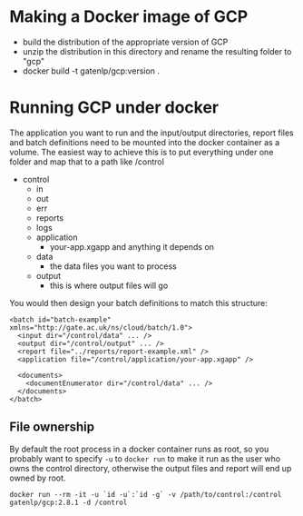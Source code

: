 # Making a Docker image of GCP

 - build the distribution of the appropriate version of GCP
 - unzip the distribution in this directory and rename the resulting folder to "gcp"
 - docker build -t gatenlp/gcp:version .

# Running GCP under docker

The application you want to run and the input/output directories, report files
and batch definitions need to be mounted into the docker container as a volume.
The easiest way to achieve this is to put everything under one folder and map
that to a path like /control

  - control
    - in
    - out
    - err
    - reports
    - logs
    - application
      - your-app.xgapp and anything it depends on
    - data
      - the data files you want to process
    - output
      - this is where output files will go

You would then design your batch definitions to match this structure:

    <batch id="batch-example" xmlns="http://gate.ac.uk/ns/cloud/batch/1.0">
      <input dir="/control/data" ... />
      <output dir="/control/output" ... />
      <report file="../reports/report-example.xml" />
      <application file="/control/application/your-app.xgapp" />
      
      <documents>
        <documentEnumerator dir="/control/data" ... />
      </documents>
    </batch>

## File ownership

By default the root process in a docker container runs as root, so you probably
want to specify `-u` to `docker run` to make it run as the user who owns the
control directory, otherwise the output files and report will end up owned by
root.

    docker run --rm -it -u `id -u`:`id -g` -v /path/to/control:/control gatenlp/gcp:2.8.1 -d /control
